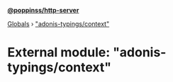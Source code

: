 **[@poppinss/http-server](../README.md)**

[Globals](../README.md) › ["adonis-typings/context"](_adonis_typings_context_.md)

# External module: "adonis-typings/context"